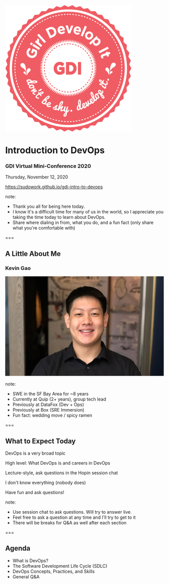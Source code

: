 <img src="dist/img/circle-gdi-logo.png" alt="GDI Logo" class="noborder"/>

# Introduction to DevOps

### GDI Virtual Mini-Conference 2020

Thursday, November 12, 2020

https://sudowork.github.io/gdi-intro-to-devops

note:

- Thank you all for being here today.
- I know it's a difficult time for many of us in the world, so I appreciate you taking the time today to learn about DevOps.
- Share where dialing in from, what you do, and a fun fact (only share what you're comfortable with)

===

## A Little About Me

### Kevin Gao

<img src="dist/img/kgao.png" alt="Kevin Gao" class="noborder"/>

note:

- SWE in the SF Bay Area for ~8 years
- Currently at Quip (2+ years), group tech lead
- Previously at DataFox (Dev + Ops)
- Previously at Box (SRE Immersion)
- Fun fact: wedding move / spicy ramen

===

## What to Expect Today

DevOps is a very broad topic

High level: What DevOps is and careers in DevOps

Lecture-style, ask questions in the Hopin session chat

I don't know everything (nobody does)

Have fun and ask questions!

note:

- Use session chat to ask questions. Will try to answer live.
- Feel free to ask a question at any time and I'll try to get to it
- There will be breaks for Q&A as well after each section

===

## Agenda

- What is DevOps?
- The Software Development Life Cycle (SDLC)
- DevOps Concepts, Practices, and Skills
- General Q&A
